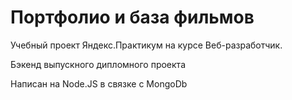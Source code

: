 # Портфолио и база фильмов

Учебный проект Яндекс.Практикум на курсе Веб-разработчик.

Бэкенд выпускного дипломного проекта

Написан на Node.JS в связке с MongoDb
